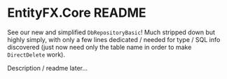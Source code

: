 # EntityFX.Core README

See our new and simplified `DbRepositoryBasic`! Much stripped down but highly simply, with only a few lines dedicated / needed for type / SQL info discovered (just now need only the table name in order to make `DirectDelete` work).

Description / readme later...
